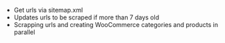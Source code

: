 - Get urls via sitemap.xml
- Updates urls to be scraped if more than 7 days old
- Scrapping urls and creating WooCommerce categories and products in parallel
